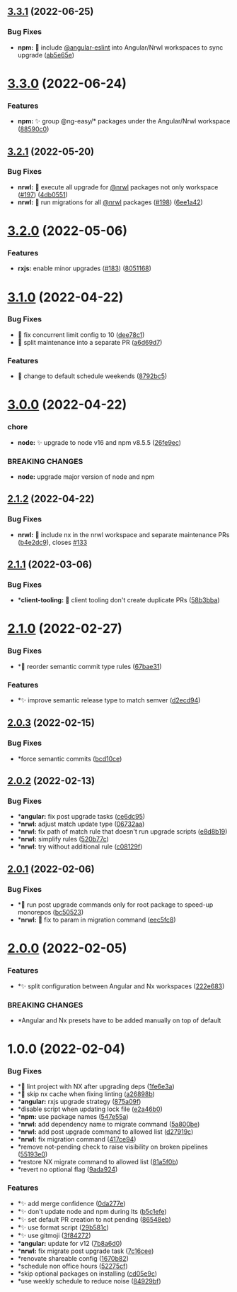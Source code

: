 ## [3.3.1](https://github.com/ng-easy/renovate-config/compare/v3.3.0...v3.3.1) (2022-06-25)


### Bug Fixes

* **npm:** :bug: include [@angular-eslint](https://github.com/angular-eslint) into Angular/Nrwl workspaces to sync upgrade ([ab5e65e](https://github.com/ng-easy/renovate-config/commit/ab5e65e77604192967a5fc0d2bb766321f950f95))

# [3.3.0](https://github.com/ng-easy/renovate-config/compare/v3.2.1...v3.3.0) (2022-06-24)


### Features

* **npm:** :sparkles: group @ng-easy/* packages under the Angular/Nrwl workspace ([88590c0](https://github.com/ng-easy/renovate-config/commit/88590c08055385830bd38ab55918ac5241f0b4ef))

## [3.2.1](https://github.com/ng-easy/renovate-config/compare/v3.2.0...v3.2.1) (2022-05-20)


### Bug Fixes

* **nrwl:** :bug: execute all upgrade for [@nrwl](https://github.com/nrwl) packages not only workspace ([#197](https://github.com/ng-easy/renovate-config/issues/197)) ([4db0551](https://github.com/ng-easy/renovate-config/commit/4db05519521a7fad987e93a09769772ac4cd7c05))
* **nrwl:** :bug: run migrations for all [@nrwl](https://github.com/nrwl) packages ([#198](https://github.com/ng-easy/renovate-config/issues/198)) ([6ee1a42](https://github.com/ng-easy/renovate-config/commit/6ee1a4297e88afff1e23f0fdb398aaa94e0d56ab))

# [3.2.0](https://github.com/ng-easy/renovate-config/compare/v3.1.0...v3.2.0) (2022-05-06)


### Features

* **rxjs:** enable minor upgrades ([#183](https://github.com/ng-easy/renovate-config/issues/183)) ([8051168](https://github.com/ng-easy/renovate-config/commit/8051168d756ad2627f2f6e4c21f3c0177988e480))

# [3.1.0](https://github.com/ng-easy/renovate-config/compare/v3.0.0...v3.1.0) (2022-04-22)


### Bug Fixes

* :bug: fix concurrent limit config to 10 ([dee78c1](https://github.com/ng-easy/renovate-config/commit/dee78c12a5fe59de2950fb4e3f97dcec323cda6b))
* :bug: split maintenance into a separate PR ([a6d69d7](https://github.com/ng-easy/renovate-config/commit/a6d69d7a9fecbe583cc01a81bdae0b9d3daa7a0e))


### Features

* :memo: change to default schedule weekends ([8792bc5](https://github.com/ng-easy/renovate-config/commit/8792bc52bc3857134487e181dd722eecf4d48c2d))

# [3.0.0](https://github.com/ng-easy/renovate-config/compare/v2.1.2...v3.0.0) (2022-04-22)


### chore

* **node:** :sparkles: upgrade to node v16 and npm v8.5.5 ([26fe9ec](https://github.com/ng-easy/renovate-config/commit/26fe9ec1e993dd025831047658ff5c2f8c8e26b1))


### BREAKING CHANGES

* **node:** upgrade major version of node and npm

## [2.1.2](https://github.com/ng-easy/renovate-config/compare/v2.1.1...v2.1.2) (2022-04-22)


### Bug Fixes

* **nrwl:** :bug: include nx in the nrwl workspace and separate maintenance PRs ([b4e2dc9](https://github.com/ng-easy/renovate-config/commit/b4e2dc97b46383dc091aa690dd891cc9308e3431)), closes [#133](https://github.com/ng-easy/renovate-config/issues/133)

## [2.1.1](https://github.com/ng-easy/renovate-config/compare/v2.1.0...v2.1.1) (2022-03-06)

### Bug Fixes

* ***client-tooling:** :bug: client tooling don't create duplicate PRs ([58b3bba](https://github.com/ng-easy/renovate-config/commit/58b3bba9e88b10424a9478a003a5ddc0dee1452a))

# [2.1.0](https://github.com/ng-easy/renovate-config/compare/v2.0.3...v2.1.0) (2022-02-27)

### Bug Fixes

* *:bug: reorder semantic commit type rules ([67bae31](https://github.com/ng-easy/renovate-config/commit/67bae314121e91da8ac6e5dd3282148eae2756a8))

### Features

* *:sparkles: improve semantic release type to match semver ([d2ecd94](https://github.com/ng-easy/renovate-config/commit/d2ecd947c54742161c9d0fe021d0efaf72125d0c))

## [2.0.3](https://github.com/ng-easy/renovate-config/compare/v2.0.2...v2.0.3) (2022-02-15)

### Bug Fixes

* *force semantic commits ([bcd10ce](https://github.com/ng-easy/renovate-config/commit/bcd10ce8038ccd913a9f266ecbd8b60c5d175440))

## [2.0.2](https://github.com/ng-easy/renovate-config/compare/v2.0.1...v2.0.2) (2022-02-13)

### Bug Fixes

* ***angular:** fix post upgrade tasks ([ce6dc95](https://github.com/ng-easy/renovate-config/commit/ce6dc95a2fb0e4e0616573720221038e02972be3))
* ***nrwl:** adjust match update type ([06732aa](https://github.com/ng-easy/renovate-config/commit/06732aa157ba157e4a39a4dfcca3e72f1e04993a))
* ***nrwl:** fix path of match rule that doesn't run upgrade scripts ([e8d8b19](https://github.com/ng-easy/renovate-config/commit/e8d8b197917bd46d647d1b646c9c561dc4d3c425))
* ***nrwl:** simplify rules ([520b77c](https://github.com/ng-easy/renovate-config/commit/520b77cfeb7655cadf6c59b4d79ddb5503729a34))
* ***nrwl:** try without additional rule ([c08129f](https://github.com/ng-easy/renovate-config/commit/c08129f8490b6e55e28d63d72d55dc06219b3f8a))

## [2.0.1](https://github.com/ng-easy/renovate-config/compare/v2.0.0...v2.0.1) (2022-02-06)

### Bug Fixes

* *:bug: run post upgrade commands only for root package to speed-up monorepos ([bc50523](https://github.com/ng-easy/renovate-config/commit/bc50523454c486e8560cec5a64977ea32021e258))
* ***nrwl:** :bug: fix to param in migration command ([eec5fc8](https://github.com/ng-easy/renovate-config/commit/eec5fc855f44bdfcc001d2aca47010b15e97f64c))

# [2.0.0](https://github.com/ng-easy/renovate-config/compare/v1.0.0...v2.0.0) (2022-02-05)

### Features

* *:sparkles: split configuration between Angular and Nx workspaces ([222e683](https://github.com/ng-easy/renovate-config/commit/222e683f3cd926a239696a25f0481ff70403e24f))

### BREAKING CHANGES

* *Angular and Nx presets have to be added manually on top of default

# 1.0.0 (2022-02-04)

### Bug Fixes

* *:bug: lint project with NX after upgrading deps ([1fe6e3a](https://github.com/ng-easy/renovate-config/commit/1fe6e3aa4bf96cff33214dd7a7b8eab39a1271ed))
* *:bug: skip nx cache when fixing linting ([a26898b](https://github.com/ng-easy/renovate-config/commit/a26898b7a12717a31026731e831f4f60a4012149))
* ***angular:** rxjs upgrade strategy ([875a09f](https://github.com/ng-easy/renovate-config/commit/875a09f11a88f1fe9312256d623d50372b32797f))
* *disable script when updating lock file ([e2a46b0](https://github.com/ng-easy/renovate-config/commit/e2a46b0b568ea719816b7b7d668f5e8360f71b77))
* ***npm:** use package names ([547e55a](https://github.com/ng-easy/renovate-config/commit/547e55a1466e93df6aed0f19c2db46df7810f1d0))
* ***nrwl:** add dependency name to migrate command ([5a800be](https://github.com/ng-easy/renovate-config/commit/5a800be5e8ff42e8cc6d222a5dab9d3aa7160f66))
* ***nrwl:** add post upgrade command to allowed list ([d27919c](https://github.com/ng-easy/renovate-config/commit/d27919cd20b9f44a413b4afe6f8ad1af82ba346b))
* ***nrwl:** fix migration command ([417ce94](https://github.com/ng-easy/renovate-config/commit/417ce94e8edda89d30f19079677979ae2b7a466a))
* *remove not-pending check to raise visibility on broken pipelines ([55193e0](https://github.com/ng-easy/renovate-config/commit/55193e0d5943230546b417d4c19693bb09ae4d11))
* *restore NX migrate command to allowed list ([81a5f0b](https://github.com/ng-easy/renovate-config/commit/81a5f0bdf22e4059091bb3d02ab65618a3daacb8))
* *revert no optional flag ([9ada924](https://github.com/ng-easy/renovate-config/commit/9ada9243e810866556e1dc9e436f2c3f7a5abb5b))

### Features

* *:sparkles: add merge confidence ([0da277e](https://github.com/ng-easy/renovate-config/commit/0da277e1a19cce18f6d0c2685c72a059b71a44f3))
* *:sparkles: don't update node and npm during lts ([b5c1efe](https://github.com/ng-easy/renovate-config/commit/b5c1efe4a8c298643d0c3ab64c84287ea875be60))
* *:sparkles: set default PR creation to not pending ([86548eb](https://github.com/ng-easy/renovate-config/commit/86548eb8d137a4b1430257a77b46ff9e1a786bc5))
* *:sparkles: use format script ([29b581c](https://github.com/ng-easy/renovate-config/commit/29b581cf863b5d56e21bf89976b0245f394e77e4))
* *:sparkles: use gitmoji ([3f84272](https://github.com/ng-easy/renovate-config/commit/3f842727fb8ca07dfcd57edc3964f60283bdc9ce))
* ***angular:** update for v12 ([7b8a6d0](https://github.com/ng-easy/renovate-config/commit/7b8a6d050ee91b4e27b2f872fe5808fd25771d4f))
* ***nrwl:** fix migrate post upgrade task ([7c16cee](https://github.com/ng-easy/renovate-config/commit/7c16cee227d24ae37d6754e2d1e365ad3a5305d5))
* *renovate shareable config ([1670b82](https://github.com/ng-easy/renovate-config/commit/1670b82a60b6c395e8a08a0c867003f50131e450))
* *schedule non office hours ([52275cf](https://github.com/ng-easy/renovate-config/commit/52275cff49d74bc6dc4e883455d58f0304b3babe))
* *skip optional packages on installing ([cd05e9c](https://github.com/ng-easy/renovate-config/commit/cd05e9ceffee9b810598f7847630b0402032fd7f))
* *use weekly schedule to reduce noise ([84929bf](https://github.com/ng-easy/renovate-config/commit/84929bf4d7db0979816648a21b970726b57fe670))
